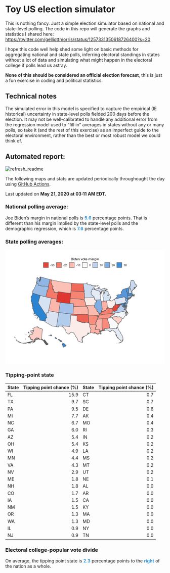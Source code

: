 Toy US election simulator
================

This is nothing fancy. Just a simple election simulator based on
national and state-level polling. The code in this repo will generate
the graphs and statistics I shared here:
<https://twitter.com/gelliottmorris/status/1257331350618726400?s=20>

I hope this code well help shed some light on basic methods for
aggregating national and state polls, inferring electoral standings in
states without a lot of data and simulating what might happen in the
electoral college if polls lead us astray.

**None of this should be considered an official election forecast**,
this is just a fun exercise in coding and political statistics.

## Technical notes

The simulated error in this model is specified to capture the empirical
(IE historical) uncertainty in state-level polls fielded 200 days before
the election. It may not be well-calibrated to handle any additional
error from the regression model used to “fill in” averages in states
without any or many polls, so take it (and the rest of this exercise) as
an imperfect guide to the electoral environment, rather than the best or
most robust model we could think of.

## Automated report:

![refresh\_readme](https://github.com/elliottmorris/toy-us-election-simulator/workflows/refresh_readme/badge.svg)

The following maps and stats are updated periodically throughought the
day using [GitHub Actions](https://github.com/features/actions).

Last updated on **May 21, 2020 at 03:11 AM EDT.**

### National polling average:

Joe Biden’s margin in national polls is
**<span style="color: #3498DB;">5.6</span>** percentage points. That is
different than his margin implied by the state-level polls and the
demographic regression, which is
**<span style="color: #3498DB;">7.6</span>** percentage points.

### State polling averages:

![](README_files/figure-gfm/unnamed-chunk-2-1.png)<!-- -->

### Tipping-point state

| State | Tipping point chance (%) | State | Tipping point chance (%) |
| :---- | -----------------------: | :---- | -----------------------: |
| FL    |                     15.9 | CT    |                      0.7 |
| TX    |                      9.7 | SC    |                      0.7 |
| PA    |                      9.5 | DE    |                      0.6 |
| MI    |                      7.7 | AK    |                      0.4 |
| NC    |                      6.7 | MO    |                      0.4 |
| GA    |                      6.0 | RI    |                      0.3 |
| AZ    |                      5.4 | IN    |                      0.2 |
| OH    |                      5.4 | KS    |                      0.2 |
| WI    |                      4.9 | LA    |                      0.2 |
| MN    |                      4.4 | MS    |                      0.2 |
| VA    |                      4.3 | MT    |                      0.2 |
| NV    |                      2.9 | UT    |                      0.2 |
| ME    |                      1.8 | NE    |                      0.1 |
| NH    |                      1.8 | AL    |                      0.0 |
| CO    |                      1.7 | AR    |                      0.0 |
| IA    |                      1.5 | CA    |                      0.0 |
| NM    |                      1.5 | KY    |                      0.0 |
| OR    |                      1.3 | MA    |                      0.0 |
| WA    |                      1.3 | MD    |                      0.0 |
| IL    |                      0.9 | NY    |                      0.0 |
| NJ    |                      0.9 | TN    |                      0.0 |

### Electoral college-popular vote divide

On average, the tipping point state is
**<span style="color: #3498DB;">2.3</span>** percentage points to the
**<span style="color: #3498DB;">right</span>** of the nation as a whole.
